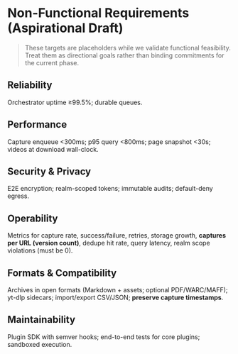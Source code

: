 # Non-Functional Requirements (Aspirational Draft)

> These targets are placeholders while we validate functional feasibility. Treat them as directional goals rather than binding commitments for the current phase.

## Reliability
Orchestrator uptime ≥99.5%; durable queues.

## Performance
Capture enqueue <300ms; p95 query <800ms; page snapshot <30s; videos at download wall-clock.

## Security & Privacy
E2E encryption; realm-scoped tokens; immutable audits; default-deny egress.

## Operability
Metrics for capture rate, success/failure, retries, storage growth, **captures per URL (version count)**, dedupe hit rate, query latency, realm scope violations (must be 0).

## Formats & Compatibility
Archives in open formats (Markdown + assets; optional PDF/WARC/MAFF); yt-dlp sidecars; import/export CSV/JSON; **preserve capture timestamps**.

## Maintainability
Plugin SDK with semver hooks; end-to-end tests for core plugins; sandboxed execution.
